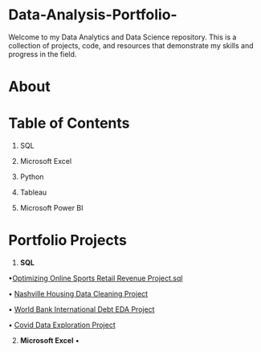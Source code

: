 # Data-Analysis-Portfolio-
Welcome to my Data Analytics and Data Science repository. This is a collection of projects, code, and resources that demonstrate my skills and progress in the field. 

# About


# Table of Contents
1. SQL

2. Microsoft Excel

3. Python

4. Tableau

5. Microsoft Power BI



# Portfolio Projects
1. **SQL**

  •[Optimizing Online Sports Retail Revenue Project.sql](https://github.com/Collins-Akagha/Technical-Projects/blob/28357bfab10e381c3f3baa24abbf11d34d3f67ff/Optimizing%20Online%20Sports%20Retail%20Revenue%20Project.sql)
	
  • [Nashville Housing Data Cleaning Project](https://github.com/Collins-Akagha/Technical-Projects/blob/28357bfab10e381c3f3baa24abbf11d34d3f67ff/SQL%20HOUSING%20DATA%20CLEANING%20PORTFOLIO%20PROJECT.sql)
	
  • [World Bank International Debt EDA Project](https://github.com/Collins-Akagha/Technical-Projects/blob/28357bfab10e381c3f3baa24abbf11d34d3f67ff/World%20bank%20International%20debt%20data%20exploration.sql)
	
  • [Covid Data Exploration Project](https://github.com/Collins-Akagha/Technical-Projects/blob/28357bfab10e381c3f3baa24abbf11d34d3f67ff/SQL%20Covid%20Data%20Exploration%20Project.sql)

2. **Microsoft Excel**
  •


 
